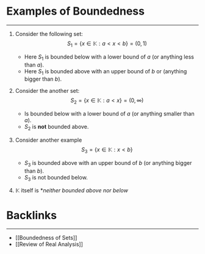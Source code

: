 # Examples of Boundedness
---

1. Consider the following set:
$$S_{1} = \{x \in \mathbb{K}: a <x < b \} = (0, 1)$$
	- Here $S_1$ is bounded below with a lower bound of $a$ (or anything less than $a$). 
	- Here $S_1$ is bounded above with an upper bound of $b$ or (anything bigger than $b$). 

2. Consider the another set:
$$S_{2} = \{x \in \mathbb{K}: a < x\} = (0,\infty)$$
	- Is bounded below with a lower bound of $a$ (or anything smaller than $a$). 
	- $S_2$ is **not** bounded above. 

3. Consider another example
$$S_{3}= \{x \in \mathbb{K}: x< b\}$$
	- $S_3$ is bounded above with an upper bound of $b$ (or anything bigger than $b$). 
	- $S_3$ is not bounded below.

4. $\mathbb{K}$ itself is **neither bounded above nor below*

# Backlinks
---

- [[Boundedness of Sets]]
- [[Review of Real Analysis]]
